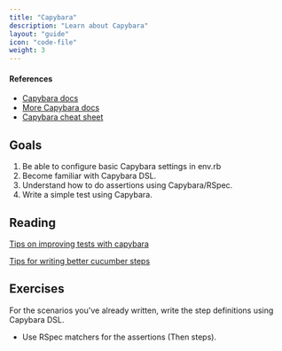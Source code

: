 ```yaml
---
title: "Capybara"
description: "Learn about Capybara"
layout: "guide"
icon: "code-file"
weight: 3
---
```


#### References
* [Capybara docs](http://www.rubydoc.info/github/jnicklas/capybara)
* [More Capybara docs](https://github.com/teamcapybara/capybara#capybara)
* [Capybara cheat sheet](https://gist.github.com/zhengjia/428105)

<article id="article1">

## Goals

1. Be able to configure basic Capybara settings in env.rb
1. Become familiar with Capybara DSL.
2. Understand how to do assertions using Capybara/RSpec.
3. Write a simple test using Capybara.

</article>

<article id="article2">

## Reading

[Tips on improving tests with capybara](https://www.sitepoint.com/basics-capybara-improving-tests/)

[Tips for writing better cucumber steps](http://coryschires.com/ten-tips-for-writing-better-cucumber-steps/)

</article>

<article id="article3">

## Exercises

For the scenarios you've already written, write the step definitions using Capybara DSL.

* Use RSpec matchers for the assertions (Then steps).

</article>
